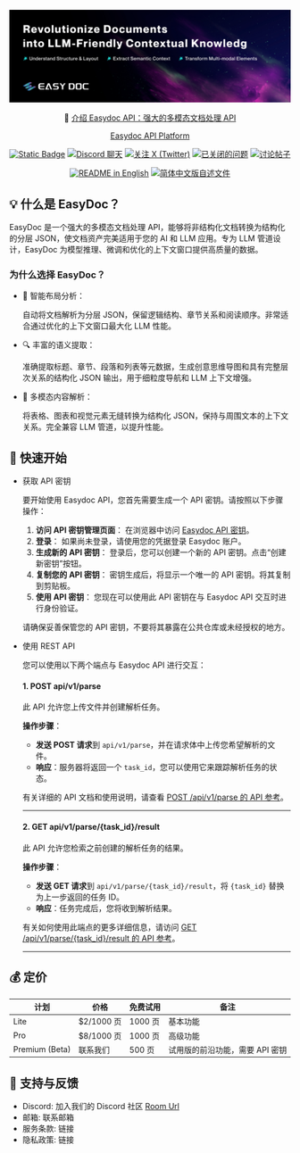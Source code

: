 ![cover-v5-optimized](/assets/readme_cover.png)

<p align="center">
  📌 <a href="https://easydoc.sh/">介绍 Easydoc API：强大的多模态文档处理 API</a>
</p>

<p align="center">
  <a href="https://platform.easydoc-ai.sh">Easydoc API Platform</a> 
  <!-- ·
   <a href="https://easydoc-ai.sh">文档</a> -->
</p>

<p align="center">
    <a href="https://easydoc.sh" target="_blank">
        <img alt="Static Badge" src="https://img.shields.io/badge/product-F04438"></a>
    <a href="https://discord.gg/kMgjbHxm" target="_blank">
        <img src="https://img.shields.io/discord/1319201673201324032?logo=discord&labelColor=%20%235462eb&logoColor=%20%23f5f5f5&color=%20%235462eb"
            alt="Discord 聊天"></a>
    <a href="https://twitter.com/intent/follow?screen_name=EasyDoc_AI" target="_blank">
        <img src="https://img.shields.io/twitter/follow/EasyDoc_AI?logo=X&color=%20%23f5f5f5"
            alt="关注 X (Twitter)"></a>
    <a href="https://github.com/easydoc-ai/easydoc" target="_blank">
        <img alt="已关闭的问题" src="https://img.shields.io/github/issues-search?query=repo%3Aeasydoc-ai%2Feasydoc%20is%3Aclosed&label=已关闭的问题&labelColor=%20%237d89b0&color=%20%235d6b98"></a>
    <a href="https://github.com/easydoc-ai/easydoc/discussions/" target="_blank">
        <img alt="讨论帖子" src="https://img.shields.io/github/discussions/easydoc-ai/easydoc?labelColor=%20%239b8afb&color=%20%237a5af8"></a>
</p>

<p align="center">
  <a href="./README.md"><img alt="README in English" src="https://img.shields.io/badge/English-d9d9d9"></a>
  <a href="./README_CN.md"><img alt="简体中文版自述文件" src="https://img.shields.io/badge/简体中文-d9d9d9"></a>
</p>

## 💡 什么是 EasyDoc？

EasyDoc 是一个强大的多模态文档处理 API，能够将非结构化文档转换为结构化的分层 JSON，使文档资产完美适用于您的 AI 和 LLM 应用。专为 LLM 管道设计，EasyDoc 为模型推理、微调和优化的上下文窗口提供高质量的数据。

### 为什么选择 EasyDoc？

- 📄 智能布局分析：

    自动将文档解析为分层 JSON，保留逻辑结构、章节关系和阅读顺序。非常适合通过优化的上下文窗口最大化 LLM 性能。
- 🔍 丰富的语义提取：

    准确提取标题、章节、段落和列表等元数据，生成创意思维导图和具有完整层次关系的结构化 JSON 输出，用于细粒度导航和 LLM 上下文增强。
- 🎨 多模态内容解析：

    将表格、图表和视觉元素无缝转换为结构化 JSON，保持与周围文本的上下文关系。完全兼容 LLM 管道，以提升性能。

## 🚀 快速开始

- 获取 API 密钥

  要开始使用 Easydoc API，您首先需要生成一个 API 密钥。请按照以下步骤操作：

  1. **访问 API 密钥管理页面**：
     在浏览器中访问 [Easydoc API 密钥](https://platform.easydoc.sh/api-keys)。
  2. **登录**：
     如果尚未登录，请使用您的凭据登录 Easydoc 账户。
  3. **生成新的 API 密钥**：
     登录后，您可以创建一个新的 API 密钥。点击“创建新密钥”按钮。
  4. **复制您的 API 密钥**：
     密钥生成后，将显示一个唯一的 API 密钥。将其复制到剪贴板。
  5. **使用 API 密钥**：
     您现在可以使用此 API 密钥在与 Easydoc API 交互时进行身份验证。

  请确保妥善保管您的 API 密钥，不要将其暴露在公共仓库或未经授权的地方。

- 使用 REST API

  您可以使用以下两个端点与 Easydoc API 进行交互：

   #### 1. **POST api/v1/parse**  
   此 API 允许您上传文件并创建解析任务。

   **操作步骤**：
   - **发送 POST 请求**到 `api/v1/parse`，并在请求体中上传您希望解析的文件。
   - **响应**：服务器将返回一个 `task_id`，您可以使用它来跟踪解析任务的状态。

   有关详细的 API 文档和使用说明，请查看 [POST /api/v1/parse 的 API 参考](/docs/api-reference/parse.md)。

   ---

   #### 2. **GET api/v1/parse/{task_id}/result**  
   此 API 允许您检索之前创建的解析任务的结果。

   **操作步骤**：
   - **发送 GET 请求**到 `api/v1/parse/{task_id}/result`，将 `{task_id}` 替换为上一步返回的任务 ID。
   - **响应**：任务完成后，您将收到解析结果。

   有关如何使用此端点的更多详细信息，请访问 [GET /api/v1/parse/{task_id}/result 的 API 参考](/docs/api-reference/parse_result.md)。

   --- 

## 💰 定价

| 计划           | 价格           | 免费试用  | 备注                                           |
|----------------|----------------|-------------|------------------------------------------------|
| Lite           | $2/1000 页  | 1000 页  | 基本功能                                 |
| Pro            | $8/1000 页  | 1000 页  | 高级功能                              |
| Premium (Beta) | 联系我们      | 500 页   | 试用版的前沿功能，需要 API 密钥 |

## 💬 支持与反馈

- Discord: 加入我们的 Discord 社区 [Room Url](https://discord.gg/kMgjbHxm)
- 邮箱: 联系邮箱
- 服务条款: 链接
- 隐私政策: 链接
```